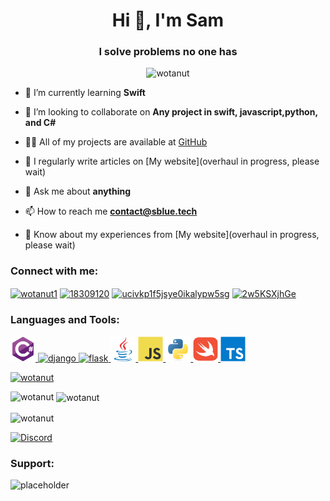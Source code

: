<h1 align="center">Hi 👋, I'm Sam</h1>
<h3 align="center">I solve problems no one has</h3>

<p align="center"> <img src="https://komarev.com/ghpvc/?username=wotanut&label=Profile%20views&color=0e75b6&style=flat" alt="wotanut" /> </p>


- 🌱 I’m currently learning **Swift**

- 👯 I’m looking to collaborate on **Any project in swift, javascript,python, and C#**

- 👨‍💻 All of my projects are available at [GitHub](https://github.com/wotanut?tab=repositories)

- 📝 I regularly write articles on [My website](overhaul in progress, please wait)

- 💬 Ask me about **anything**

- 📫 How to reach me **contact@sblue.tech**

- 📄 Know about my experiences from [My website](overhaul in progress, please wait)


<!-- 
### Blogs posts
<!-- BLOG-POST-LIST:START -->
<!-- BLOG-POST-LIST:END -->

<h3 align="left">Connect with me:</h3>
<p align="left">
<a href="https://twitter.com/wotanut1" target="blank"><img align="center" src="https://raw.githubusercontent.com/rahuldkjain/github-profile-readme-generator/master/src/images/icons/Social/twitter.svg" alt="wotanut1" height="30" width="40" /></a>
<a href="https://stackoverflow.com/users/15219495" target="blank"><img align="center" src="https://raw.githubusercontent.com/rahuldkjain/github-profile-readme-generator/master/src/images/icons/Social/stack-overflow.svg" alt="18309120" height="30" width="40" /></a>
<a href="https://www.youtube.com/c/ucivkp1f5jsye0ikalypw5sg" target="blank"><img align="center" src="https://raw.githubusercontent.com/rahuldkjain/github-profile-readme-generator/master/src/images/icons/Social/youtube.svg" alt="ucivkp1f5jsye0ikalypw5sg" height="30" width="40" /></a>
<a href="https://discord.gg/2w5KSXjhGe" target="blank"><img align="center" src="https://raw.githubusercontent.com/rahuldkjain/github-profile-readme-generator/master/src/images/icons/Social/discord.svg" alt="2w5KSXjhGe" height="30" width="40" /></a>
<!--
<a href="/https://placeholder.com/rss.xml" target="blank"><img align="center" src="https://raw.githubusercontent.com/rahuldkjain/github-profile-readme-generator/master/src/images/icons/Social/rss.svg" alt="https://placeholder.com/rss.xml" height="30" width="40" /></a>
-->
</p>

<h3 align="left">Languages and Tools:</h3>
<p align="left"> <a href="https://www.w3schools.com/cs/" target="_blank" rel="noreferrer"> <img src="https://raw.githubusercontent.com/devicons/devicon/master/icons/csharp/csharp-original.svg" alt="csharp" width="40" height="40"/> </a> <a href="https://www.djangoproject.com/" target="_blank" rel="noreferrer"> <img src="https://cdn.worldvectorlogo.com/logos/django.svg" alt="django" width="40" height="40"/> </a> <a href="https://flask.palletsprojects.com/" target="_blank" rel="noreferrer"> <img src="https://www.vectorlogo.zone/logos/pocoo_flask/pocoo_flask-icon.svg" alt="flask" width="40" height="40"/> </a> <a href="https://www.java.com" target="_blank" rel="noreferrer"> <img src="https://raw.githubusercontent.com/devicons/devicon/master/icons/java/java-original.svg" alt="java" width="40" height="40"/> </a> <a href="https://developer.mozilla.org/en-US/docs/Web/JavaScript" target="_blank" rel="noreferrer"> <img src="https://raw.githubusercontent.com/devicons/devicon/master/icons/javascript/javascript-original.svg" alt="javascript" width="40" height="40"/> </a> <a href="https://www.python.org" target="_blank" rel="noreferrer"> <img src="https://raw.githubusercontent.com/devicons/devicon/master/icons/python/python-original.svg" alt="python" width="40" height="40"/> </a> <a href="https://developer.apple.com/swift/" target="_blank" rel="noreferrer"> <img src="https://raw.githubusercontent.com/devicons/devicon/master/icons/swift/swift-original.svg" alt="swift" width="40" height="40"/> </a> <a href="https://www.typescriptlang.org/" target="_blank" rel="noreferrer"> <img src="https://raw.githubusercontent.com/devicons/devicon/master/icons/typescript/typescript-original.svg" alt="typescript" width="40" height="40"/> </a> </p>

<p align="left"> <a href="https://github.com/ryo-ma/github-profile-trophy"><img src="https://github-profile-trophy.vercel.app/?username=wotanut" alt="wotanut" /></a> </p>

<p><img align="left" src="https://github-readme-stats-qn39h61h9-wotanut.vercel.app/api/top-langs?username=wotanut&show_icons=true&locale=en&layout=compact&hide=html,css,batchfile,shell,scss&count_private=true&langs_count=10&theme=radical" alt="wotanut" /></p>

<p>&nbsp;<img align="center" src="https://github-readme-stats.vercel.app/api?username=wotanut&show_icons=true&locale=en&theme=radical" alt="wotanut" /></p>

<p><img align="center" src="https://github-readme-streak-stats.herokuapp.com/?user=wotanut&theme=radical" alt="wotanut" /></p>


<a href="https://discord.com/users/<705798778472366131>">
<img src="https://discord.c99.nl/widget/theme-2/705798778472366131.png" alt="Discord"/>
</a>

<h3 align="left">Support:</h3>
<a href="https://ko-fi.com/wotanut"> <img align="left" src="https://cdn.ko-fi.com/cdn/kofi3.png?v=3" height="50" width="210" alt="placeholder" /></a></p><br><br>

<!-- I have a 8 day streak and  kinda want to keep it but also I need to work on my epq and I don't have enough time to write proper code soo uhhhh 🤫 -->
